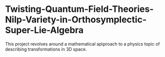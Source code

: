 # Twisting-Quantum-Field-Theories-Nilp-Variety-in-Orthosymplectic-Super-Lie-Algebra
This project revolves around a mathematical ap\proach to a physics topic of describing transformations in 3D space. 
